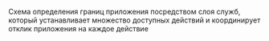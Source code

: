Схема определения границ приложения посредством слоя служб,
который устанавливает множество доступных действий и
координирует отклик приложения на каждое действие
